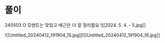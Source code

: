 # 풀이
240503 O 모멘트는 맞았고 배근은 더 잘 정리필요
![[2024. 5. 4. - 5.jpg]]


![[Untitled_20240412_191904_15.jpg]]![[Untitled_20240412_191904_16.jpg]]